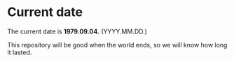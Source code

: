 # Current date

The current date is **1979.09.04.** (YYYY.MM.DD.)

This repository will be good when the world ends, so we will know how long it lasted.